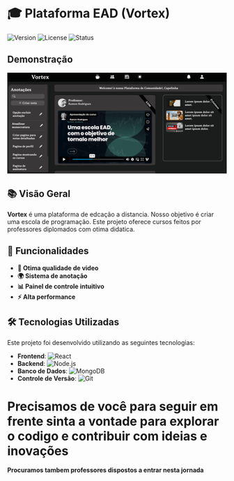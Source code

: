 # **🎓 Plataforma EAD (Vortex)**

![Version](https://img.shields.io/badge/version-1.0.0-blue) ![License](https://img.shields.io/badge/license-MIT-green) ![Status](https://img.shields.io/badge/status-em%20desenvolvimento-orange)

## Demonstração
<img src="./frontEnd/public/apresentandoProjeto.png" alt="Imagem do Projeto" />


## **📚 Visão Geral**

**Vortex** é uma plataforma de edcação a distancia. Nosso objetivo é criar uma escola de programação. Este projeto oferece cursos feitos por professores diplomados com otima didatica.

## **🚀 Funcionalidades**

- **🔐 Otima qualidade de video**
- **🌍 Sistema de anotação**
- **📊 Painel de controle intuitivo**
- **⚡ Alta performance**

## **🛠️ Tecnologias Utilizadas**

Este projeto foi desenvolvido utilizando as seguintes tecnologias:

- **Frontend**: ![React](https://img.shields.io/badge/React-61DAFB?logo=react&logoColor=white)
- **Backend**: ![Node.js](https://img.shields.io/badge/Node.js-339933?logo=node.js&logoColor=white)
- **Banco de Dados**: ![MongoDB](https://img.shields.io/badge/MongoDB-4EA94B?logo=mongodb&logoColor=white)
- **Controle de Versão**: ![Git](https://img.shields.io/badge/Git-F05032?logo=git&logoColor=white)


# **Precisamos de você para seguir em frente sinta a vontade para explorar o codigo e contribuir com ideias e inovações**
**Procuramos tambem professores dispostos a entrar nesta jornada**
